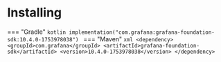 # Installing

=== "Gradle"
    ```kotlin
    implementation("com.grafana:grafana-foundation-sdk:10.4.0-1753978038")
    ```
=== "Maven"
    ```xml
    <dependency>
        <groupId>com.grafana</groupId>
        <artifactId>grafana-foundation-sdk</artifactId>
        <version>10.4.0-1753978038</version>
    </dependency>
    ```
